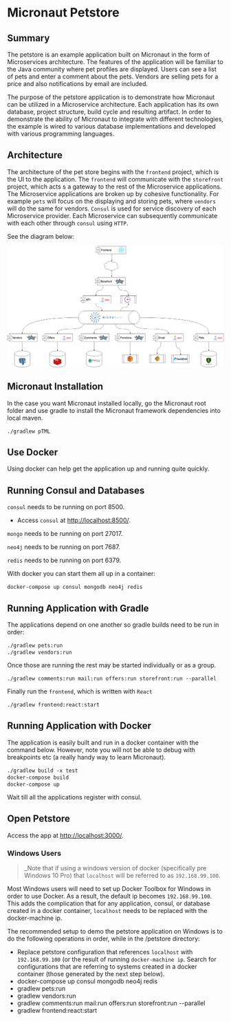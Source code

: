 # Micronaut Petstore

## Summary

The petstore is an example application built on Micronaut in the form of Microservices architecture. The features of the 
application will be familiar to the Java community where pet profiles are displayed. Users can see a list of pets and enter a comment about the pets.
Vendors are selling pets for a price and also notifications by email are included.

The purpose of the petstore application is to demonstrate how Micronaut can be utilized in a Microservice architecture. Each 
application has its own database, project structure, build cycle and resulting artifact. In order to demonstrate the ability of 
Micronaut to integrate with different technologies, the example is wired to various database implementations and developed with various
programming languages. 

## Architecture

The architecture of the pet store begins with the `frontend` project, which is the UI to the application. The `frontend` will 
communicate with the `storefront` project, which acts s a gateway to the rest of the Microservice applications. The Microservice
applications are broken up by cohesive functionality. For example `pets` will focus on the displaying and storing pets, where
`vendors` will do the same for vendors. `Consul` is used for service discovery of each Microservice provider. Each Microservice
can subsequently communicate with each other through `consul` using `HTTP`.

See the diagram below:

![Petstore Architecture](petstore.png?raw=true "petstore architecture")
## Micronaut Installation

In the case you want Micronaut installed locally, go the Micronaut root folder and use gradle to install the Micronaut framework 
dependencies into local maven.

```
./gradlew pTML
```

## Use Docker

Using docker can help get the application up and running quite quickly. 

## Running Consul and Databases

`consul` needs to be running on port 8500.
- Access `consul` at [http://localhost:8500/](http://localhost:8500/).

`mongo` needs to be running on port 27017.

`neo4j` needs to be running on port 7687.

`redis` needs to be running on port 6379.

With docker you can start them all up in a container: 

```
docker-compose up consul mongodb neo4j redis
```

## Running Application with Gradle

The applications depend on one another so gradle builds need to be run in order:

```
./gradlew pets:run
./gradlew vendors:run
```

Once those are running the rest may be started individually or as a group.
```
./gradlew comments:run mail:run offers:run storefront:run --parallel
```

Finally run the `frontend`, which is written with `React`

```
./gradlew frontend:react:start
```

## Running Application with Docker

The application is easily built and run in a docker container with the command below. However, note you will not be able to 
debug with breakpoints etc (a really handy way to learn Micronaut).

```
./gradlew build -x test
docker-compose build
docker-compose up
```

Wait till all the applications register with consul. 

## Open Petstore

Access the app at [http://localhost:3000/](http://localhost:3000/).

### Windows Users

> _Note that if using a windows version of docker (specifically pre Windows 10 Pro) that `localhost` will be referred to 
as `192.168.99.100`. 

Most Windows users will need to set up Docker Toolbox for Windows in order to use Docker. As a result, the default ip becomes
`192.168.99.100`. This adds the complication that for any application, consul, or database created in a docker container, `localhost`
needs to be replaced with the docker-machine ip. 

The recommended setup to demo the petstore application on Windows is to do the following operations in order, while in the /petstore directory:

* Replace petstore configuration that references `localhost` with `192.168.99.100` (or the result of running `docker-machine ip`. 
Search for configurations that are referring to systems created in a docker container (those generated by the next step below).
* docker-compose up consul mongodb neo4j redis
* gradlew pets:run
* gradlew vendors:run
* gradlew comments:run mail:run offers:run storefront:run --parallel
* gradlew frontend:react:start
